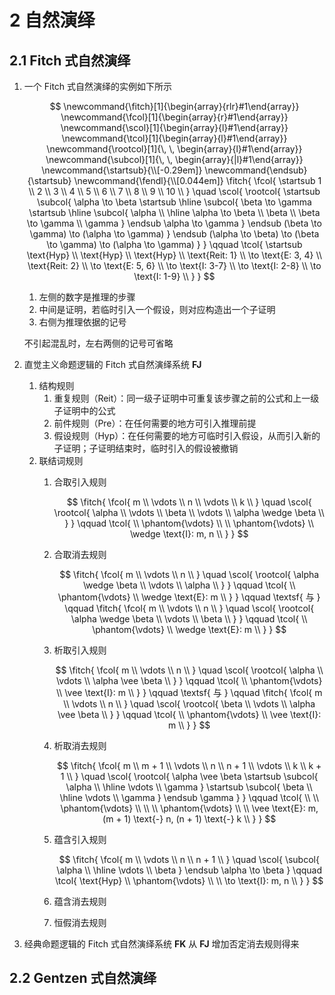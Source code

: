 # 2 自然演绎

## 2.1 Fitch 式自然演绎
1. 一个 $\text{Fitch}$ 式自然演绎的实例如下所示

    $$
    \newcommand{\fitch}[1]{\begin{array}{rlr}#1\end{array}}
    \newcommand{\fcol}[1]{\begin{array}{r}#1\end{array}}
    \newcommand{\scol}[1]{\begin{array}{l}#1\end{array}}
    \newcommand{\tcol}[1]{\begin{array}{l}#1\end{array}}
    \newcommand{\rootcol}[1]{\, \, \begin{array}{l}#1\end{array}}
    \newcommand{\subcol}[1]{\, \, \begin{array}{|l}#1\end{array}}
    \newcommand{\startsub}{\\[-0.29em]}
    \newcommand{\endsub}{\startsub}
    \newcommand{\fendl}{\\[0.044em]}
    \fitch{
        \fcol{
            \startsub
            1 \\
            2 \\
            3 \\
            4 \\
            5 \\
            6 \\
            7 \\
            8 \\
            9 \\
            10 \\
        }
        \quad
        \scol{
            \rootcol{
                \startsub \subcol{
                    \alpha \to \beta
                    \startsub \hline \subcol{
                        \beta \to \gamma
                        \startsub \hline \subcol{
                            \alpha \\
                            \hline
                            \alpha \to \beta \\
                            \beta \\
                            \beta \to \gamma \\
                            \gamma
                        } \endsub
                        \alpha \to \gamma
                    } \endsub
                    (\beta \to \gamma) \to (\alpha \to \gamma)
                } \endsub
                (\alpha \to \beta) \to (\beta \to \gamma) \to (\alpha \to \gamma)
            }
        }
        \qquad
        \tcol{
            \startsub
            \text{Hyp} \\
            \text{Hyp} \\
            \text{Hyp} \\
            \text{Reit: 1} \\
            \to \text{E: 3, 4} \\
            \text{Reit: 2} \\
            \to \text{E: 5, 6} \\
            \to \text{I: 3-7} \\
            \to \text{I: 2-8} \\
            \to \text{I: 1-9} \\
        }
    }
    $$

    1. 左侧的数字是推理的步骤
    2. 中间是证明，若临时引入一个假设，则对应构造出一个子证明
    3. 右侧为推理依据的记号

    不引起混乱时，左右两侧的记号可省略

2. 直觉主义命题逻辑的 $\text{Fitch}$ 式自然演绎系统 $\mathbf{FJ}$
    1. 结构规则
        1. 重复规则（$\text{Reit}$）：同一级子证明中可重复该步骤之前的公式和上一级子证明中的公式
        2. 前件规则（$\text{Pre}$）：在任何需要的地方可引入推理前提
        3. 假设规则（$\text{Hyp}$）：在任何需要的地方可临时引入假设，从而引入新的子证明；子证明结束时，临时引入的假设被撤销
    2. 联结词规则
        1. 合取引入规则

            $$
            \fitch{
                \fcol{
                    m \\
                    \vdots \\
                    n \\
                    \vdots \\
                    k \\
                }
                \quad
                \scol{
                    \rootcol{
                        \alpha \\
                        \vdots \\
                        \beta \\
                        \vdots \\
                        \alpha \wedge \beta \\
                    }
                }
                \qquad
                \tcol{
                    \\
                    \phantom{\vdots} \\
                    \\
                    \phantom{\vdots} \\
                    \wedge \text{I}: m, n \\
                }
            }
            $$

        2. 合取消去规则

            $$
            \fitch{
                \fcol{
                    m \\
                    \vdots \\
                    n \\
                }
                \quad
                \scol{
                    \rootcol{
                        \alpha \wedge \beta \\
                        \vdots \\
                        \alpha \\
                    }
                }
                \qquad
                \tcol{
                    \\
                    \phantom{\vdots} \\
                    \wedge \text{E}: m \\
                }
            }
            \qquad
            \textsf{ 与 }
            \qquad
            \fitch{
                \fcol{
                    m \\
                    \vdots \\
                    n \\
                }
                \quad
                \scol{
                    \rootcol{
                        \alpha \wedge \beta \\
                        \vdots \\
                        \beta \\
                    }
                }
                \qquad
                \tcol{
                    \\
                    \phantom{\vdots} \\
                    \wedge \text{E}: m \\
                }
            }
            $$

        3. 析取引入规则

            $$
            \fitch{
                \fcol{
                    m \\
                    \vdots \\
                    n \\
                }
                \quad
                \scol{
                    \rootcol{
                        \alpha \\
                        \vdots \\
                        \alpha \vee \beta \\
                    }
                }
                \qquad
                \tcol{
                    \\
                    \phantom{\vdots} \\
                    \vee \text{I}: m \\
                }
            }
            \qquad
            \textsf{ 与 }
            \qquad
            \fitch{
                \fcol{
                    m \\
                    \vdots \\
                    n \\
                }
                \quad
                \scol{
                    \rootcol{
                        \beta \\
                        \vdots \\
                        \alpha \vee \beta \\
                    }
                }
                \qquad
                \tcol{
                    \\
                    \phantom{\vdots} \\
                    \vee \text{I}: m \\
                }
            }
            $$

        4. 析取消去规则

            $$
            \fitch{
                \fcol{
                    m \\
                    m + 1 \\
                    \vdots \\
                    n \\
                    n + 1 \\
                    \vdots \\
                    k \\
                    k + 1 \\
                }
                \quad
                \scol{
                    \rootcol{
                        \alpha \vee \beta
                        \startsub \subcol{
                            \alpha \\
                            \hline
                            \vdots \\
                            \gamma
                        }
                        \startsub \subcol{
                            \beta \\
                            \hline
                            \vdots \\
                            \gamma
                        } \endsub
                        \gamma
                    }
                }
                \qquad
                \tcol{
                    \\
                    \\
                    \phantom{\vdots} \\
                    \\
                    \\
                    \phantom{\vdots} \\
                    \\
                    \vee \text{E}: m, (m + 1) \text{-} n, (n + 1) \text{-} k \\
                }
            }
            $$

        5. 蕴含引入规则

            $$
            \fitch{
                \fcol{
                    m \\
                    \vdots \\
                    n \\
                    n + 1 \\
                }
                \quad
                \scol{
                    \subcol{
                        \alpha \\
                        \hline
                        \vdots \\
                        \beta
                    } \endsub
                    \alpha \to \beta
                }
                \qquad
                \tcol{
                    \text{Hyp} \\
                    \phantom{\vdots} \\
                    \\
                    \to \text{I}: m, n \\
                }
            }
            $$

        6. 蕴含消去规则

            $$
            $$

        7. 恒假消去规则

            $$
            $$


3. 经典命题逻辑的 $\text{Fitch}$ 式自然演绎系统 $\mathbf{FK}$ 从 $\mathbf{FJ}$ 增加否定消去规则得来

    $$
    $$

## 2.2 Gentzen 式自然演绎
